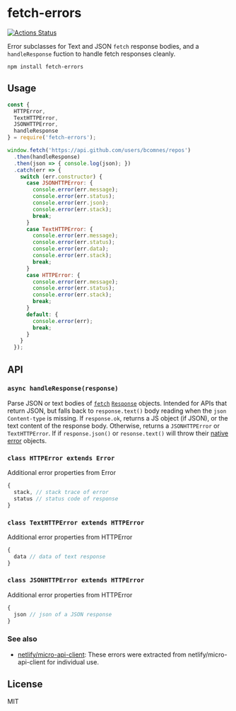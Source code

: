 # fetch-errors
[![Actions Status](https://github.com/bcomnes/fetch-errors/workflows/tests/badge.svg)](https://github.com/bcomnes/fetch-errors/actions)

Error subclasses for Text and JSON `fetch` response bodies, and a `handleResponse` fuction to handle fetch responses cleanly.

```
npm install fetch-errors
```

## Usage

``` js
const {
  HTTPError,
  TextHTTPError,
  JSONHTTPError,
  handleResponse
} = require('fetch-errors');

window.fetch('https://api.github.com/users/bcomnes/repos')
  .then(handleResponse)
  .then(json => { console.log(json); })
  .catch(err => {
    switch (err.constructor) {
      case JSONHTTPError: {
        console.error(err.message);
        console.error(err.status);
        console.error(err.json);
        console.error(err.stack);
        break;
      }
      case TextHTTPError: {
        console.error(err.message);
        console.error(err.status);
        console.error(err.data);
        console.error(err.stack);
        break;
      }
      case HTTPError: {
        console.error(err.message);
        console.error(err.status);
        console.error(err.stack);
        break;
      }
      default: {
        console.error(err);
        break;
      }
    }
  });
```

## API

### `async handleResponse(response)`

Parse JSON or text bodies of [`fetch`][fetch] [`Response`][response] objects.  Intended for APIs that return JSON, but falls back to `response.text()` body reading when the `json` `Content-type` is missing.  If `response.ok`, returns a JS object (if JSON), or the text content of the response body.  Otherwise, returns a `JSONHTTPError` or `TextHTTPError`.   If if `response.json()` or `resonse.text()` will throw their [native error]() objects.

### `class HTTPError extends Error`

Additional error properties from Error

```js
{
  stack, // stack trace of error
  status // status code of response
}
```

### `class TextHTTPError extends HTTPError`

Additional error properties from HTTPError

```js
{
  data // data of text response
}
```

### `class JSONHTTPError extends HTTPError`

Additional error properties from HTTPError

```js
{
  json // json of a JSON response
}
```

### See also

- [netlify/micro-api-client](https://github.com/netlify/micro-api-client): These errors were extracted from netlify/micro-api-client for individual use.


## License

MIT

[response]: https://developer.mozilla.org/en-US/docs/Web/API/Response
[fetch]: https://developer.mozilla.org/en-US/docs/Web/API/Fetch_API
